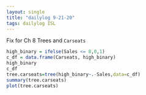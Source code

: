 ```yaml
---
layout: single
title: "dailylog 9-21-20"
tags: dailylog ISL
---
```


Fix for Ch 8 Trees and `Carseats`

```r
high_binary = ifelse(Sales <= 8,0,1)
c_df = data.frame(Carseats, high_binary)
high_binary
c_df
tree.carseats=tree(high_binary~.-Sales,data=c_df)
summary(tree.carseats)
plot(tree.carseats)
```

```

```
